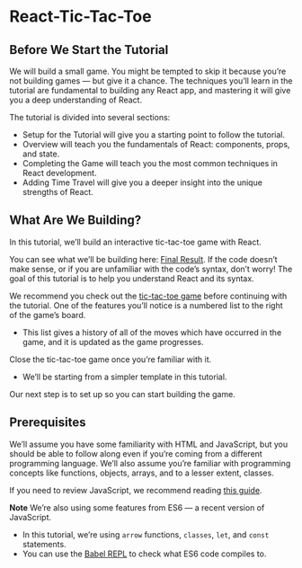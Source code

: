 # React-Tic-Tac-Toe

## Before We Start the Tutorial

We will build a small game. You might be tempted to skip it because you’re not building games — but give it a chance. The techniques you’ll learn in the tutorial are fundamental to building any React app, and mastering it will give you a deep understanding of React.


The tutorial is divided into several sections:

  - Setup for the Tutorial will give you a starting point to follow the tutorial.
  - Overview will teach you the fundamentals of React: components, props, and state.
  - Completing the Game will teach you the most common techniques in React development.
  - Adding Time Travel will give you a deeper insight into the unique strengths of React.


## What Are We Building?

In this tutorial, we’ll build an interactive tic-tac-toe game with React.

You can see what we’ll be building here: [Final Result](https://codepen.io/drbealman/pen/xxXBJoP). If the code doesn’t make sense, or if you are unfamiliar with the code’s syntax, don’t worry! The goal of this tutorial is to help you understand React and its syntax.

We recommend you check out the [tic-tac-toe game](https://codepen.io/drbealman/pen/xxXBJoP) before continuing with the tutorial. One of the features you’ll notice is a numbered list to the right of the game’s board. 
  - This list gives a history of all of the moves which have occurred in the game, and it is updated as the game progresses.

Close the tic-tac-toe game once you’re familiar with it. 
  - We’ll be starting from a simpler template in this tutorial. 

 
Our next step is to set up so you can start building the game.

## Prerequisites

We’ll assume you have some familiarity with HTML and JavaScript, but you should be able to follow along even if you’re coming from a different programming language. We’ll also assume you’re familiar with programming concepts like functions, objects, arrays, and to a lesser extent, classes.

If you need to review JavaScript, we recommend reading [this guide](https://developer.mozilla.org/en-US/docs/Web/JavaScript/A_re-introduction_to_JavaScript). 

**Note** We’re also using some features from ES6 — a recent version of JavaScript. 
  - In this tutorial, we’re using ```arrow``` functions, ```classes```, ```let```, and ```const``` statements. 
  - You can use the [Babel REPL](https://babeljs.io/repl/#?presets=react&code_lz=MYewdgzgLgBApgGzgWzmWBeGAeAFgRgD4AJRBEAGhgHcQAnBAEwEJsB6AwgbgChRJY_KAEMAlmDh0YWRiGABXVOgB0AczhQAokiVQAQgE8AkowAUAcjogQUcwEpeAJTjDgUACIB5ALLK6aRklTRBQ0KCohMQk6Bx4gA) to check what ES6 code compiles to.
